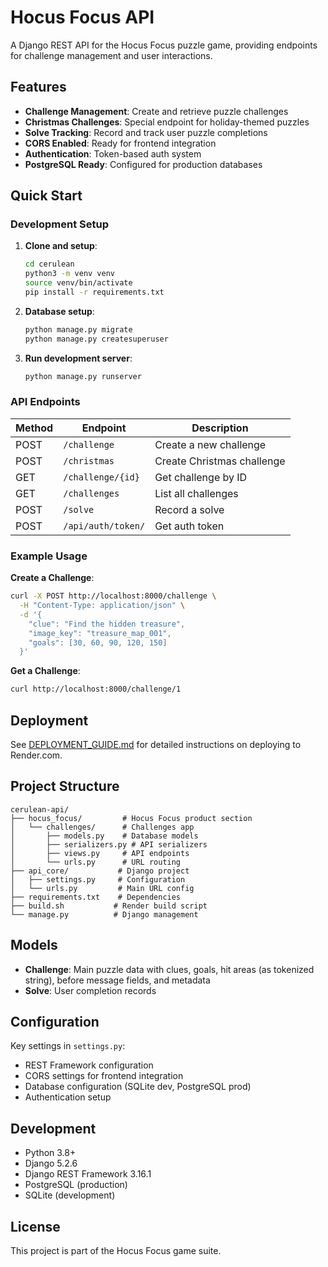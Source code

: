 # Hocus Focus API

A Django REST API for the Hocus Focus puzzle game, providing endpoints for challenge management and user interactions.

## Features

- **Challenge Management**: Create and retrieve puzzle challenges
- **Christmas Challenges**: Special endpoint for holiday-themed puzzles
- **Solve Tracking**: Record and track user puzzle completions
- **CORS Enabled**: Ready for frontend integration
- **Authentication**: Token-based auth system
- **PostgreSQL Ready**: Configured for production databases

## Quick Start

### Development Setup

1. **Clone and setup**:
   ```bash
   cd cerulean
   python3 -m venv venv
   source venv/bin/activate
   pip install -r requirements.txt
   ```

2. **Database setup**:
   ```bash
   python manage.py migrate
   python manage.py createsuperuser
   ```

3. **Run development server**:
   ```bash
   python manage.py runserver
   ```

### API Endpoints

| Method | Endpoint | Description |
|--------|----------|-------------|
| POST | `/challenge` | Create a new challenge |
| POST | `/christmas` | Create Christmas challenge |
| GET | `/challenge/{id}` | Get challenge by ID |
| GET | `/challenges` | List all challenges |
| POST | `/solve` | Record a solve |
| POST | `/api/auth/token/` | Get auth token |

### Example Usage

**Create a Challenge**:
```bash
curl -X POST http://localhost:8000/challenge \
  -H "Content-Type: application/json" \
  -d '{
    "clue": "Find the hidden treasure",
    "image_key": "treasure_map_001",
    "goals": [30, 60, 90, 120, 150]
  }'
```

**Get a Challenge**:
```bash
curl http://localhost:8000/challenge/1
```

## Deployment

See [DEPLOYMENT_GUIDE.md](./DEPLOYMENT_GUIDE.md) for detailed instructions on deploying to Render.com.

## Project Structure

```
cerulean-api/
├── hocus_focus/         # Hocus Focus product section
│   └── challenges/      # Challenges app
│       ├── models.py    # Database models
│       ├── serializers.py # API serializers
│       ├── views.py     # API endpoints
│       └── urls.py      # URL routing
├── api_core/           # Django project
│   ├── settings.py     # Configuration
│   └── urls.py         # Main URL config
├── requirements.txt    # Dependencies
├── build.sh           # Render build script
└── manage.py          # Django management
```

## Models

- **Challenge**: Main puzzle data with clues, goals, hit areas (as tokenized string), before message fields, and metadata
- **Solve**: User completion records

## Configuration

Key settings in `settings.py`:
- REST Framework configuration
- CORS settings for frontend integration
- Database configuration (SQLite dev, PostgreSQL prod)
- Authentication setup

## Development

- Python 3.8+
- Django 5.2.6
- Django REST Framework 3.16.1
- PostgreSQL (production)
- SQLite (development)

## License

This project is part of the Hocus Focus game suite.